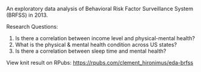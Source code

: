 An exploratory data analysis of Behavioral Risk Factor Surveillance System (BRFSS) in 2013.

Research Questions:
1. Is there a correlation between income level and physical-mental health?
2. What is the physical & mental health condition across US states?
3. Is there a correlation between sleep time and mental health?

View knit result on RPubs:
https://rpubs.com/clement_hironimus/eda-brfss
